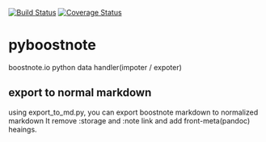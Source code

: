 [![Build Status](https://travis-ci.org/masa4u/pyboostnote.svg?branch=master)](https://travis-ci.org/masa4u/pyboostnote)
[![Coverage Status](https://coveralls.io/repos/github/masa4u/pyboostnote/badge.svg)](https://coveralls.io/github/masa4u/pyboostnote)

# pyboostnote

boostnote.io python data handler(impoter / expoter)

 
## export to normal markdown

using export_to_md.py, you can export boostnote markdown to normalized markdown
It remove :storage and :note link and add front-meta(pandoc) heaings.


